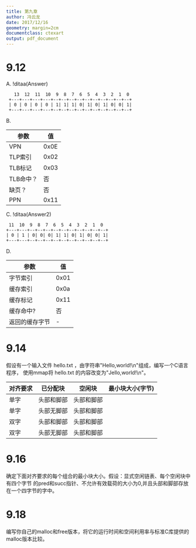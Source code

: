 ```yaml
---
title: 第九章
author: 冯云龙
date: 2017/12/16
geometry: margin=2cm
documentclass: ctexart
output: pdf_document
---
```


# 9.12
A.
!ditaa(Answer)
~~~~~~
   13  12  11  10  9  8  7  6  5  4  3  2  1  0
 +---+---+---+---+--+--+--+--+--+--+--+--+--+--+
 | 0 | 0 | 0 | 0 | 1| 1| 1| 0| 1| 0| 1| 0| 0| 1|
 +---+---+---+---+--+--+--+--+--+--+--+--+--+--+
~~~~~~

B.

|    参数   |   值    |
|-----------|---------|
|   VPN     |   0x0E  |
|  TLP索引  |   0x02  |
|  TLB标记  |   0x03  |
|  TLB命中？|   否    |
|  缺页？   |   否    |
|  PPN      |  0x11   |

C.
!ditaa(Answer2)
~~~~~~
 11  10  9  8  7  6  5  4  3  2  1  0
+---+---+--+--+--+--+--+--+--+--+--+--+
| 0 | 1 | 0| 0| 0| 1| 1| 0| 1| 0| 0| 1|
+---+---+--+--+--+--+--+--+--+--+--+--+
~~~~~~

D.

|  参数   |   值   |
|---------|--------|
|字节索引 |  0x01  |
|缓存索引 |  0x0a  |
|缓存标记 |  0x11  |
|缓存命中?|   否   |
|返回的缓存字节| - |

# 9.14
假设有一个输入文件 hello.txt ，由字符串"Hello,world!\n"组成，编写一个C语言程序，
使用mmap将 hello.txt 的内容改变为"Jello,world!\n"。

|对齐要求|已分配块|空闲块|最小块大小(字节)|
|---|---------|-------|--------------|
|单字|头部和脚部|头部和脚部|              |
|单字|头部无脚部|头部和脚部|              |
|双字|头部和脚部|头部和脚部|              |
|双字|头部无脚部|头部和脚部|              |

# 9.16
确定下面对齐要求的每个组合的最小块大小。假设：显式空闲链表、每个空闲块中有四个字节
的pred和succ指针、不允许有效载荷的大小为0,并且头部和脚部存放在一个四字节的字中。

# 9.18
编写你自己的malloc和free版本，将它的运行时间和空间利用率与标准C库提供的malloc版本比较。